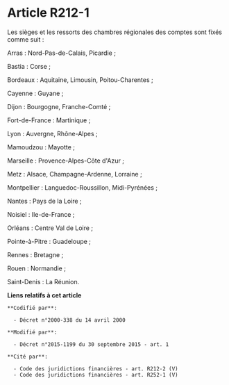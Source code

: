 # Article R212-1

Les sièges et les ressorts des chambres régionales des comptes sont fixés comme suit : 

Arras : Nord-Pas-de-Calais, Picardie ; 

Bastia : Corse ; 

Bordeaux : Aquitaine, Limousin, Poitou-Charentes ;

Cayenne : Guyane ; 

Dijon : Bourgogne, Franche-Comté ; 

Fort-de-France : Martinique ; 

Lyon : Auvergne, Rhône-Alpes ; 

Mamoudzou : Mayotte ; 

Marseille : Provence-Alpes-Côte d'Azur ; 

Metz : Alsace, Champagne-Ardenne, Lorraine ; 

Montpellier : Languedoc-Roussillon, Midi-Pyrénées ;

Nantes : Pays de la Loire ; 

Noisiel : Ile-de-France ; 

Orléans : Centre Val de Loire ; 

Pointe-à-Pitre : Guadeloupe ; 

Rennes : Bretagne ; 

Rouen : Normandie ;

Saint-Denis : La Réunion.

**Liens relatifs à cet article**

	**Codifié par**:

	  - Décret n°2000-338 du 14 avril 2000

	**Modifié par**:

	  - Décret n°2015-1199 du 30 septembre 2015 - art. 1

	**Cité par**:

	  - Code des juridictions financières - art. R212-2 (V)
	  - Code des juridictions financières - art. R252-1 (V)
